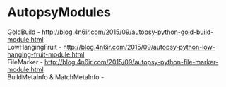# AutopsyModules
GoldBuild - http://blog.4n6ir.com/2015/09/autopsy-python-gold-build-module.html <br>
LowHangingFruit - http://blog.4n6ir.com/2015/09/autopsy-python-low-hanging-fruit-module.html <br>
FileMarker - http://blog.4n6ir.com/2015/09/autopsy-python-file-marker-module.html <br>
BuildMetaInfo & MatchMetaInfo - <br>
